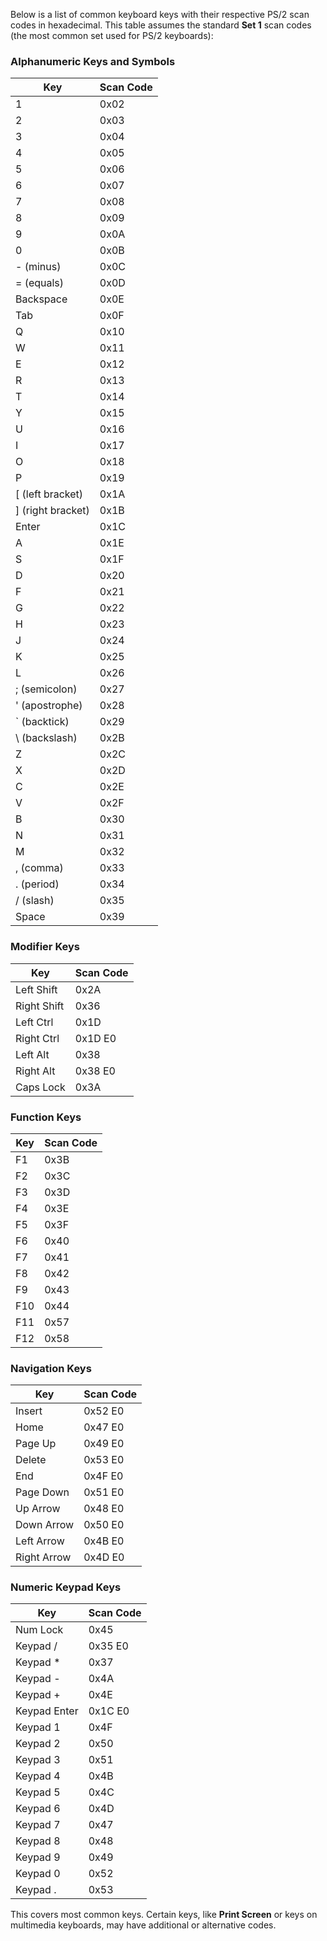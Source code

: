 Below is a list of common keyboard keys with their respective PS/2 scan codes in hexadecimal. This table assumes the standard **Set 1** scan codes (the most common set used for PS/2 keyboards):

### Alphanumeric Keys and Symbols

| Key          | Scan Code |
|--------------|-----------|
| 1            | 0x02      |
| 2            | 0x03      |
| 3            | 0x04      |
| 4            | 0x05      |
| 5            | 0x06      |
| 6            | 0x07      |
| 7            | 0x08      |
| 8            | 0x09      |
| 9            | 0x0A      |
| 0            | 0x0B      |
| - (minus)    | 0x0C      |
| = (equals)   | 0x0D      |
| Backspace    | 0x0E      |
| Tab          | 0x0F      |
| Q            | 0x10      |
| W            | 0x11      |
| E            | 0x12      |
| R            | 0x13      |
| T            | 0x14      |
| Y            | 0x15      |
| U            | 0x16      |
| I            | 0x17      |
| O            | 0x18      |
| P            | 0x19      |
| [ (left bracket) | 0x1A |
| ] (right bracket)| 0x1B |
| Enter        | 0x1C      |
| A            | 0x1E      |
| S            | 0x1F      |
| D            | 0x20      |
| F            | 0x21      |
| G            | 0x22      |
| H            | 0x23      |
| J            | 0x24      |
| K            | 0x25      |
| L            | 0x26      |
| ; (semicolon)| 0x27      |
| ' (apostrophe)| 0x28     |
| ` (backtick) | 0x29      |
| \ (backslash)| 0x2B      |
| Z            | 0x2C      |
| X            | 0x2D      |
| C            | 0x2E      |
| V            | 0x2F      |
| B            | 0x30      |
| N            | 0x31      |
| M            | 0x32      |
| , (comma)    | 0x33      |
| . (period)   | 0x34      |
| / (slash)    | 0x35      |
| Space        | 0x39      |

### Modifier Keys

| Key          | Scan Code |
|--------------|-----------|
| Left Shift   | 0x2A      |
| Right Shift  | 0x36      |
| Left Ctrl    | 0x1D      |
| Right Ctrl   | 0x1D E0   |
| Left Alt     | 0x38      |
| Right Alt    | 0x38 E0   |
| Caps Lock    | 0x3A      |

### Function Keys

| Key          | Scan Code |
|--------------|-----------|
| F1           | 0x3B      |
| F2           | 0x3C      |
| F3           | 0x3D      |
| F4           | 0x3E      |
| F5           | 0x3F      |
| F6           | 0x40      |
| F7           | 0x41      |
| F8           | 0x42      |
| F9           | 0x43      |
| F10          | 0x44      |
| F11          | 0x57      |
| F12          | 0x58      |

### Navigation Keys

| Key          | Scan Code |
|--------------|-----------|
| Insert       | 0x52 E0   |
| Home         | 0x47 E0   |
| Page Up      | 0x49 E0   |
| Delete       | 0x53 E0   |
| End          | 0x4F E0   |
| Page Down    | 0x51 E0   |
| Up Arrow     | 0x48 E0   |
| Down Arrow   | 0x50 E0   |
| Left Arrow   | 0x4B E0   |
| Right Arrow  | 0x4D E0   |

### Numeric Keypad Keys

| Key          | Scan Code |
|--------------|-----------|
| Num Lock     | 0x45      |
| Keypad /     | 0x35 E0   |
| Keypad *     | 0x37      |
| Keypad -     | 0x4A      |
| Keypad +     | 0x4E      |
| Keypad Enter | 0x1C E0   |
| Keypad 1     | 0x4F      |
| Keypad 2     | 0x50      |
| Keypad 3     | 0x51      |
| Keypad 4     | 0x4B      |
| Keypad 5     | 0x4C      |
| Keypad 6     | 0x4D      |
| Keypad 7     | 0x47      |
| Keypad 8     | 0x48      |
| Keypad 9     | 0x49      |
| Keypad 0     | 0x52      |
| Keypad .     | 0x53      |

This covers most common keys. Certain keys, like **Print Screen** or keys on multimedia keyboards, may have additional or alternative codes.